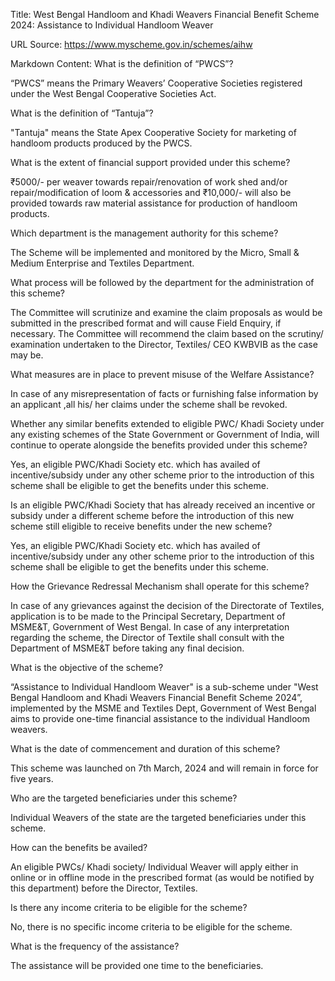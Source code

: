 Title: West Bengal Handloom and Khadi Weavers Financial Benefit Scheme 2024: Assistance to Individual Handloom Weaver

URL Source: https://www.myscheme.gov.in/schemes/aihw

Markdown Content:
What is the definition of “PWCS”?

“PWCS” means the Primary Weavers’ Cooperative Societies registered under the West Bengal Cooperative Societies Act.

What is the definition of “Tantuja”?

"Tantuja" means the State Apex Cooperative Society for marketing of handloom products produced by the PWCS.

What is the extent of financial support provided under this scheme?

₹5000/- per weaver towards repair/renovation of work shed and/or repair/modification of loom & accessories and ₹10,000/- will also be provided towards raw material assistance for production of handloom products.

Which department is the management authority for this scheme?

The Scheme will be implemented and monitored by the Micro, Small & Medium Enterprise and Textiles Department.

What process will be followed by the department for the administration of this scheme?

The Committee will scrutinize and examine the claim proposals as would be submitted in the prescribed format and will cause Field Enquiry, if necessary. The Committee will recommend the claim based on the scrutiny/ examination undertaken to the Director, Textiles/ CEO KWBVIB as the case may be.

What measures are in place to prevent misuse of the Welfare Assistance?

In case of any misrepresentation of facts or furnishing false information by an applicant ,all his/ her claims under the scheme shall be revoked.

Whether any similar benefits extended to eligible PWC/ Khadi Society under any existing schemes of the State Government or Government of India, will continue to operate alongside the benefits provided under this scheme?

Yes, an eligible PWC/Khadi Society etc. which has availed of incentive/subsidy under any other scheme prior to the introduction of this scheme shall be eligible to get the benefits under this scheme.

Is an eligible PWC/Khadi Society that has already received an incentive or subsidy under a different scheme before the introduction of this new scheme still eligible to receive benefits under the new scheme?

Yes, an eligible PWC/Khadi Society etc. which has availed of incentive/subsidy under any other scheme prior to the introduction of this scheme shall be eligible to get the benefits under this scheme.

How the Grievance Redressal Mechanism shall operate for this scheme?

In case of any grievances against the decision of the Directorate of Textiles, application is to be made to the Principal Secretary, Department of MSME&T, Government of West Bengal. In case of any interpretation regarding the scheme, the Director of Textile shall consult with the Department of MSME&T before taking any final decision.

What is the objective of the scheme?

“Assistance to Individual Handloom Weaver" is a sub-scheme under "West Bengal Handloom and Khadi Weavers Financial Benefit Scheme 2024”, implemented by the MSME and Textiles Dept, Government of West Bengal aims to provide one-time financial assistance to the individual Handloom weavers.

What is the date of commencement and duration of this scheme?

This scheme was launched on 7th March, 2024 and will remain in force for five years.

Who are the targeted beneficiaries under this scheme?

Individual Weavers of the state are the targeted beneficiaries under this scheme.

How can the benefits be availed?

An eligible PWCs/ Khadi society/ Individual Weaver will apply either in online or in offline mode in the prescribed format (as would be notified by this department) before the Director, Textiles.

Is there any income criteria to be eligible for the scheme?

No, there is no specific income criteria to be eligible for the scheme.

What is the frequency of the assistance?

The assistance will be provided one time to the beneficiaries.
